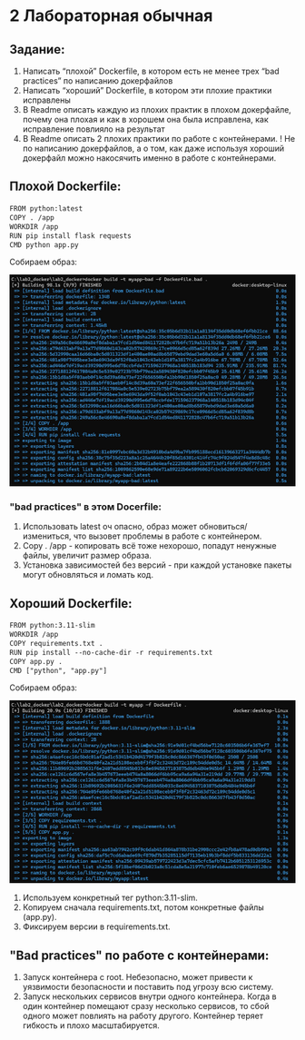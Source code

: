 # 2 Лабораторная обычная
## Задание:
1. Написать “плохой” Dockerfile, в котором есть не менее трех “bad practices” по написанию докерфайлов
2. Написать “хороший” Dockerfile, в котором эти плохие практики исправлены
3. В Readme описать каждую из плохих практик в плохом докерфайле, почему она плохая и как в хорошем она была исправлена, как исправление повлияло на результат
4. В Readme описать 2 плохих практики по работе с контейнерами. ! Не по написанию докерфайлов, а о том, как даже используя хороший докерфайл можно накосячить именно в работе с контейнерами.
## Плохой Dockerfile:
```
FROM python:latest
COPY . /app
WORKDIR /app
RUN pip install flask requests
CMD python app.py
```

Собираем образ:

![](media/photo_2025-09-11_01-13-18.jpg)

### "bad practices" в этом Docerfile:
1. Использовать latest оч опасно, образ может обновиться/измениться, что вызовет проблемы в работе с контейнером.
2. Copy . /app - копировать всё тоже нехорошо, попадут ненужные файлы, увеличит размер образа.
3. Установка зависимостей без версий - при каждой установке пакеты могут обновляться и ломать код.

## Хороший Dockerfile:
```
FROM python:3.11-slim
WORKDIR /app
COPY requirements.txt .
RUN pip install --no-cache-dir -r requirements.txt
COPY app.py .
CMD ["python", "app.py"]
```

Собираем образ:

![](media/photo_2025-09-11_01-13-09.jpg)

1. Используем конкретный тег python:3.11-slim.
2. Копируем сначала requirements.txt, потом конкретные файлы (app.py).
3. Фиксируем версии в requirements.txt.

## "Bad practices" по работе с контейнерами:
1. Запуск контейнера с root.
   Небезопасно, может привести к уязвимости безопасности и поставить под угрозу всю систему.
2. Запуск нескольких сервисов внутри одного контейнера.
   Когда в один контейнер помещают сразу несколько сервисов, то сбой одного может повлиять на работу другого. Контейнер теряет гибкость и плохо масштабируется.

